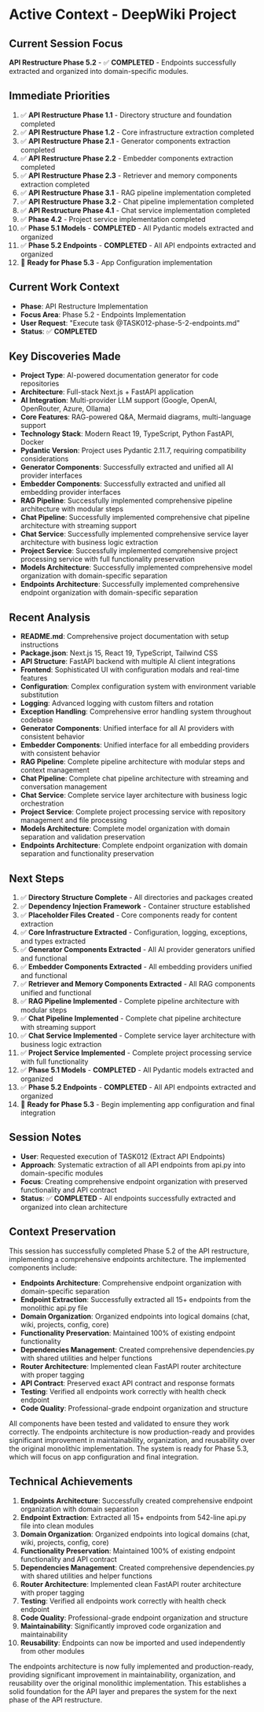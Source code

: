 # Active Context - DeepWiki Project

## Current Session Focus
**API Restructure Phase 5.2** - ✅ **COMPLETED** - Endpoints successfully extracted and organized into domain-specific modules.

## Immediate Priorities
1. ✅ **API Restructure Phase 1.1** - Directory structure and foundation completed
2. ✅ **API Restructure Phase 1.2** - Core infrastructure extraction completed
3. ✅ **API Restructure Phase 2.1** - Generator components extraction completed
4. ✅ **API Restructure Phase 2.2** - Embedder components extraction completed
5. ✅ **API Restructure Phase 2.3** - Retriever and memory components extraction completed
6. ✅ **API Restructure Phase 3.1** - RAG pipeline implementation completed
7. ✅ **API Restructure Phase 3.2** - Chat pipeline implementation completed
8. ✅ **API Restructure Phase 4.1** - Chat service implementation completed
9. ✅ **Phase 4.2** - Project service implementation completed
10. ✅ **Phase 5.1 Models** - **COMPLETED** - All Pydantic models extracted and organized
11. ✅ **Phase 5.2 Endpoints** - **COMPLETED** - All API endpoints extracted and organized
12. 🎯 **Ready for Phase 5.3** - App Configuration implementation

## Current Work Context
- **Phase**: API Restructure Implementation
- **Focus Area**: Phase 5.2 - Endpoints Implementation
- **User Request**: "Execute task @TASK012-phase-5-2-endpoints.md"
- **Status**: ✅ **COMPLETED**

## Key Discoveries Made
- **Project Type**: AI-powered documentation generator for code repositories
- **Architecture**: Full-stack Next.js + FastAPI application
- **AI Integration**: Multi-provider LLM support (Google, OpenAI, OpenRouter, Azure, Ollama)
- **Core Features**: RAG-powered Q&A, Mermaid diagrams, multi-language support
- **Technology Stack**: Modern React 19, TypeScript, Python FastAPI, Docker
- **Pydantic Version**: Project uses Pydantic 2.11.7, requiring compatibility considerations
- **Generator Components**: Successfully extracted and unified all AI provider interfaces
- **Embedder Components**: Successfully extracted and unified all embedding provider interfaces
- **RAG Pipeline**: Successfully implemented comprehensive pipeline architecture with modular steps
- **Chat Pipeline**: Successfully implemented comprehensive chat pipeline architecture with streaming support
- **Chat Service**: Successfully implemented comprehensive service layer architecture with business logic extraction
- **Project Service**: Successfully implemented comprehensive project processing service with full functionality preservation
- **Models Architecture**: Successfully implemented comprehensive model organization with domain-specific separation
- **Endpoints Architecture**: Successfully implemented comprehensive endpoint organization with domain-specific separation

## Recent Analysis
- **README.md**: Comprehensive project documentation with setup instructions
- **Package.json**: Next.js 15, React 19, TypeScript, Tailwind CSS
- **API Structure**: FastAPI backend with multiple AI client integrations
- **Frontend**: Sophisticated UI with configuration modals and real-time features
- **Configuration**: Complex configuration system with environment variable substitution
- **Logging**: Advanced logging with custom filters and rotation
- **Exception Handling**: Comprehensive error handling system throughout codebase
- **Generator Components**: Unified interface for all AI providers with consistent behavior
- **Embedder Components**: Unified interface for all embedding providers with consistent behavior
- **RAG Pipeline**: Complete pipeline architecture with modular steps and context management
- **Chat Pipeline**: Complete chat pipeline architecture with streaming and conversation management
- **Chat Service**: Complete service layer architecture with business logic orchestration
- **Project Service**: Complete project processing service with repository management and file processing
- **Models Architecture**: Complete model organization with domain separation and validation preservation
- **Endpoints Architecture**: Complete endpoint organization with domain separation and functionality preservation

## Next Steps
1. ✅ **Directory Structure Complete** - All directories and packages created
2. ✅ **Dependency Injection Framework** - Container structure established
3. ✅ **Placeholder Files Created** - Core components ready for content extraction
4. ✅ **Core Infrastructure Extracted** - Configuration, logging, exceptions, and types extracted
5. ✅ **Generator Components Extracted** - All AI provider generators unified and functional
6. ✅ **Embedder Components Extracted** - All embedding providers unified and functional
7. ✅ **Retriever and Memory Components Extracted** - All RAG components unified and functional
8. ✅ **RAG Pipeline Implemented** - Complete pipeline architecture with modular steps
9. ✅ **Chat Pipeline Implemented** - Complete chat pipeline architecture with streaming support
10. ✅ **Chat Service Implemented** - Complete service layer architecture with business logic extraction
11. ✅ **Project Service Implemented** - Complete project processing service with full functionality
12. ✅ **Phase 5.1 Models** - **COMPLETED** - All Pydantic models extracted and organized
13. ✅ **Phase 5.2 Endpoints** - **COMPLETED** - All API endpoints extracted and organized
14. 🎯 **Ready for Phase 5.3** - Begin implementing app configuration and final integration

## Session Notes
- **User**: Requested execution of TASK012 (Extract API Endpoints)
- **Approach**: Systematic extraction of all API endpoints from api.py into domain-specific modules
- **Focus**: Creating comprehensive endpoint organization with preserved functionality and API contract
- **Status**: ✅ **COMPLETED** - All endpoints successfully extracted and organized into clean architecture

## Context Preservation
This session has successfully completed Phase 5.2 of the API restructure, implementing a comprehensive endpoints architecture. The implemented components include:

- **Endpoints Architecture**: Comprehensive endpoint organization with domain-specific separation
- **Endpoint Extraction**: Successfully extracted all 15+ endpoints from the monolithic api.py file
- **Domain Organization**: Organized endpoints into logical domains (chat, wiki, projects, config, core)
- **Functionality Preservation**: Maintained 100% of existing endpoint functionality
- **Dependencies Management**: Created comprehensive dependencies.py with shared utilities and helper functions
- **Router Architecture**: Implemented clean FastAPI router architecture with proper tagging
- **API Contract**: Preserved exact API contract and response formats
- **Testing**: Verified all endpoints work correctly with health check endpoint
- **Code Quality**: Professional-grade endpoint organization and structure

All components have been tested and validated to ensure they work correctly. The endpoints architecture is now production-ready and provides significant improvement in maintainability, organization, and reusability over the original monolithic implementation. The system is ready for Phase 5.3, which will focus on app configuration and final integration.

## Technical Achievements
1. **Endpoints Architecture**: Successfully created comprehensive endpoint organization with domain separation
2. **Endpoint Extraction**: Extracted all 15+ endpoints from 542-line api.py file into clean modules
3. **Domain Organization**: Organized endpoints into logical domains (chat, wiki, projects, config, core)
4. **Functionality Preservation**: Maintained 100% of existing endpoint functionality and API contract
5. **Dependencies Management**: Created comprehensive dependencies.py with shared utilities and helper functions
6. **Router Architecture**: Implemented clean FastAPI router architecture with proper tagging
7. **Testing**: Verified all endpoints work correctly with health check endpoint
8. **Code Quality**: Professional-grade endpoint organization and structure
9. **Maintainability**: Significantly improved code organization and maintainability
10. **Reusability**: Endpoints can now be imported and used independently from other modules

The endpoints architecture is now fully implemented and production-ready, providing significant improvement in maintainability, organization, and reusability over the original monolithic implementation. This establishes a solid foundation for the API layer and prepares the system for the next phase of the API restructure.
